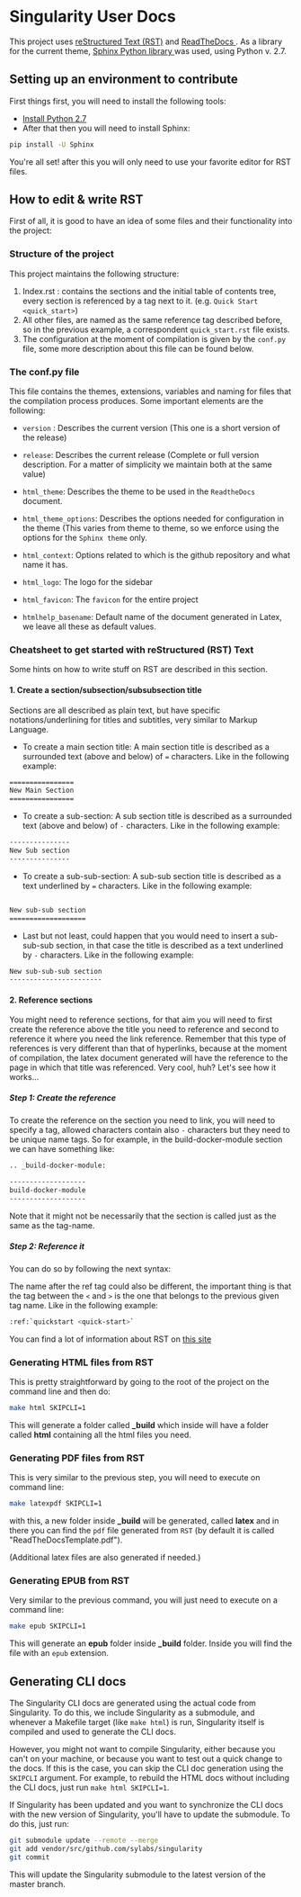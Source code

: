# Singularity User Docs

This project uses <a href="http://docutils.sourceforge.net/rst.html">
reStructured Text (RST)</a> and <a href="https://readthedocs.org/">ReadTheDocs
</a> . As a library for the current theme, <a
href="https://pypi.org/project/Sphinx/" alt="PyPI">Sphinx Python library </a>
was used, using Python v. 2.7.

## Setting up an environment to contribute

First things first, you will need to install the following tools:

- <a href="https://www.python.org/download/releases/2.7/">Install Python 2.7</a>
- After that then you will need to install Sphinx:

```sh
pip install -U Sphinx
```

You're all set! after this you will only need to use your favorite editor for
RST files.

## How to edit & write RST

First of all, it is good to have an idea of some files and their functionality
into the project:

### Structure of the project

This project maintains the following structure:

1. Index.rst : contains the sections and the initial table of contents tree,
   every section is referenced by a tag next to it. (e.g. ``Quick Start
   <quick_start>``)
2. All other files, are named as the same reference tag described before, so in
   the previous example, a correspondent ``quick_start.rst`` file exists.
3. The configuration at the moment of compilation is given by the ``conf.py``
   file, some more description about this file can be found below.

### The conf.py file

This file contains the themes, extensions, variables and naming for files that
the compilation process produces. Some important elements are the following:

- ``version`` : Describes the current version (This one is a short version of
  the release)
- ``release``: Describes the current release (Complete or full version
  description. For a matter of simplicity we maintain both at the same value)

- ``html_theme``: Describes the theme to be used in the ``ReadtheDocs``
  document.
- ``html_theme_options``: Describes the options needed for configuration in the
  theme (This varies from theme to theme, so we enforce using the options for
  the ``Sphinx theme`` only.
- ``html_context``: Options related to which is the github repository and what
  name it has.
- ``html_logo``: The logo for the sidebar
- ``html_favicon``: The ``favicon`` for the entire project
- ``htmlhelp_basename``: Default name of the document generated in Latex, we
  leave all these as default values.

### Cheatsheet to get started with reStructured (RST) Text

Some hints on how to write stuff on RST are described in this section.

#### 1. Create a section/subsection/subsubsection title

Sections are all described as plain text, but have specific
notations/underlining for titles and subtitles, very similar to Markup Language.

- To create a main section title: A main section title is described as a
  surrounded text (above and below) of ``=`` characters. Like in the following
  example:

```sh
================
New Main Section
================
```

- To create a sub-section: A sub section title is described as a surrounded text
  (above and below) of ``-`` characters. Like in the following example:

```sh
---------------
New Sub section
---------------
```

- To create a sub-sub-section: A sub-sub section title is described as a text
  underlined by ``=`` characters. Like in the following example:

```sh

New sub-sub section
===================

```

- Last but not least, could happen that you would need to insert a sub-sub-sub
  section, in that case the title is described as a text underlined by ``-``
  characters. Like in the following example:

```sh
New sub-sub-sub section
-----------------------
```

#### 2. Reference sections

You might need to reference sections, for that aim you will need to first create
the reference above the title you need to reference and second to reference it
where you need the link reference. Remember that this type of references is very
different than that of hyperlinks, because at the moment of compilation, the
latex document generated will have the reference to the page in which that title
was referenced. Very cool, huh? Let's see how it works...

##### Step 1: Create the reference

To create the reference on the section you need to link, you will need to
specify a tag, allowed characters contain also ``-`` characters but they need to
be unique name tags. So for example, in the build-docker-module section we can
have something like:

```sh
.. _build-docker-module:

-------------------
build-docker-module
-------------------
```

Note that it might not be necessarily that the section is called just as the
same as the tag-name.

##### Step 2: Reference it

You can do so by following the next syntax:

The name after the ref tag could also be different, the important thing is that
the tag between the ``<`` and ``>`` is the one that belongs to the previous
given tag name. Like in the following example:

```sh
:ref:`quickstart <quick-start>`
```

You can find a lot of information about RST on <a
href="http://docutils.sourceforge.net/docs/ref/rst/restructuredtext.html">this
site</a>

### Generating HTML files from RST

This is pretty straightforward by going to the root of the project on the
command line and then do:

```sh
make html SKIPCLI=1
```

This will generate a folder called **_build** which inside will have a folder
called **html** containing all the html files you need.

### Generating PDF files from RST

This is very similar to the previous step, you will need to execute on command line:

```sh
make latexpdf SKIPCLI=1
```

with this, a new folder inside **_build** will be generated, called **latex**
and in there you can find the `pdf` file generated from `RST` (by default it is
called "ReadTheDocsTemplate.pdf").

(Additional latex files are also generated if needed.)

### Generating EPUB from RST

Very similar to the previous command, you will just need to execute on a command
line:

```sh
make epub SKIPCLI=1
```

This will generate an **epub** folder inside **_build** folder. Inside you will
find the file with an `epub` extension.

## Generating CLI docs

The Singularity CLI docs are generated using the actual code from Singularity.
To do this, we include Singularity as a submodule, and whenever a Makefile
target (like `make html`) is run, Singularity itself is compiled and used to
generate the CLI docs.

However, you might not want to compile Singularity, either because you can't on
your machine, or because you want to test out a quick change to the docs.  If
this is the case, you can skip the CLI doc generation using the `SKIPCLI`
argument.  For example, to rebuild the HTML docs without including the CLI docs,
just run `make html SKIPCLI=1`.

If Singularity has been updated and you want to synchronize the CLI docs with
the new version of Singularity, you'll have to update the submodule.  To do
this, just run:

```bash
git submodule update --remote --merge
git add vendor/src/github.com/sylabs/singularity
git commit
```

This will update the Singularity submodule to the latest version of the master branch.
